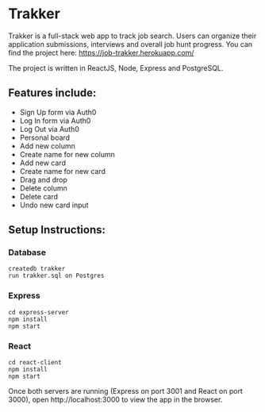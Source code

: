 # Trakker

Trakker is a full-stack web app to track job search. Users can organize their application submissions, interviews and overall job hunt progress.
You can find the project here: https://job-trakker.herokuapp.com/

The project is written in ReactJS, Node, Express and PostgreSQL.

## Features include:

- Sign Up form via Auth0
- Log In form via Auth0
- Log Out via Auth0
- Personal board
- Add new column
- Create name for new column
- Add new card
- Create name for new card
- Drag and drop
- Delete column
- Delete card
- Undo new card input

## Setup Instructions:

### Database

```
createdb trakker
run trakker.sql on Postgres
```

### Express

```
cd express-server
npm install
npm start
```

### React

```
cd react-client
npm install
npm start
```

Once both servers are running (Express on port 3001 and React on port 3000), open http://localhost:3000 to view the app in the browser.
